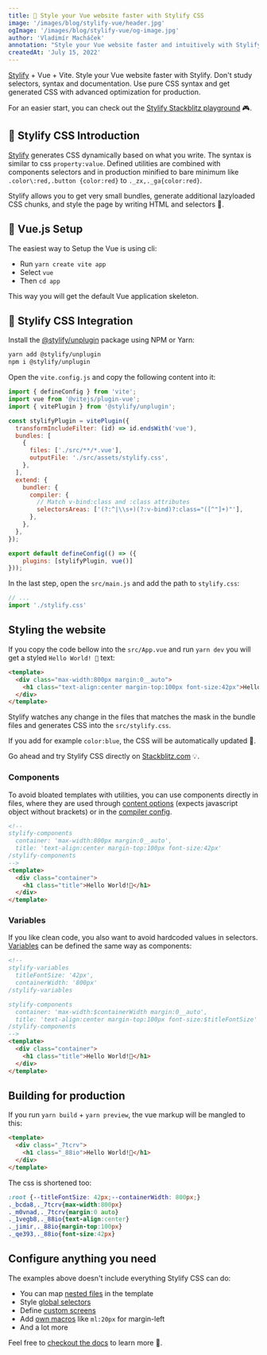 ```yaml
---
title: 🚀 Style your Vue website faster with Stylify CSS
image: '/images/blog/stylify-vue/header.jpg'
ogImage: '/images/blog/stylify-vue/og-image.jpg'
author: 'Vladimír Macháček'
annotation: "Style your Vue website faster and intuitively with Stylify."
createdAt: 'July 15, 2022'
---
```

[Stylify](https://stylifycss.com) + Vue + Vite. Style your Vue website faster with Stylify. Don't study selectors, syntax and documentation. Use pure CSS syntax and get generated CSS with advanced optimization for production.

For an easier start, you can check out the [Stylify Stackblitz playground](https://stackblitz.com/edit/stylify-vitejs-vue-template?devtoolsheight=33&file=src%2FApp.vue) 🎮.

## 💎 Stylify CSS Introduction
[Stylify](https://stylifycss.com) generates CSS dynamically based on what you write. The syntax is similar to css `property:value`. Defined utilities are combined with components selectors and in production minified to bare minimum like `.color\:red,.button {color:red}` to `._zx,._ga{color:red}`.

Stylify allows you to get very small bundles, generate additional lazyloaded CSS chunks, and style the page by writing HTML and selectors 🤟.

## 🚀 Vue.js Setup
The easiest way to Setup the Vue is using cli:
- Run `yarn create vite app`
- Select `vue`
- Then `cd app`

This way you will get the default Vue application skeleton.

## 🔌 Stylify CSS Integration
Install the [@stylify/unplugin](https://stylifycss.com/docs/unplugin) package using NPM or Yarn:

```bash
yarn add @stylify/unplugin
npm i @stylify/unplugin
```

Open the `vite.config.js` and copy the following content into it:

```js
import { defineConfig } from 'vite';
import vue from '@vitejs/plugin-vue';
import { vitePlugin } from '@stylify/unplugin';

const stylifyPlugin = vitePlugin({
  transformIncludeFilter: (id) => id.endsWith('vue'),
  bundles: [
    {
      files: ['./src/**/*.vue'],
      outputFile: './src/assets/stylify.css',
    },
  ],
  extend: {
    bundler: {
      compiler: {
        // Match v-bind:class and :class attributes
        selectorsAreas: ['(?:^|\\s+)(?:v-bind)?:class="([^"]+)"'],
      },
    },
  },
});

export default defineConfig(() => ({
    plugins: [stylifyPlugin, vue()]
}));

```

In the last step, open the `src/main.js` and add the path to `stylify.css`:

```js
// ...
import './stylify.css'
```

## Styling the website
If you copy the code bellow into the `src/App.vue` and run `yarn dev` you will get a styled `Hello World! 🎉` text:

```html
<template>
  <div class="max-width:800px margin:0__auto">
    <h1 class="text-align:center margin-top:100px font-size:42px">Hello World!🤩</h1>
  </div>
</template>
```

Stylify watches any change in the files that matches the mask in the bundle files and generates CSS into the `src/stylify.css`.

If you add for example `color:blue`, the CSS will be automatically updated 🎉.

Go ahead and try Stylify CSS directly on [Stackblitz.com](https://stackblitz.com/edit/stylify-vitejs-vue-template?devtoolsheight=33&file=src%2FApp.vue) 💡.

### Components
To avoid bloated templates with utilities, you can use
components directly in files, where they are used through [content options](https://stylifycss.com/docs/get-started#defining-a-component) (expects javascript object without brackets) or in the [compiler config](https://stylifycss.com/docs/get-started#defining-a-component).

```html
<!--
stylify-components
  container: 'max-width:800px margin:0__auto',
  title: 'text-align:center margin-top:100px font-size:42px'
/stylify-components
-->
<template>
  <div class="container">
    <h1 class="title">Hello World!🤩</h1>
  </div>
</template>
```

### Variables
If you like clean code, you also want to avoid hardcoded values in selectors. [Variables](https://stylifycss.com/docs/get-started#adding-a-variable) can be defined the same way as components:

```html
<!--
stylify-variables
  titleFontSize: '42px',
  containerWidth: '800px'
/stylify-variables

stylify-components
  container: 'max-width:$containerWidth margin:0__auto',
  title: 'text-align:center margin-top:100px font-size:$titleFontSize'
/stylify-components
-->
<template>
  <div class="container">
    <h1 class="title">Hello World!🤩</h1>
  </div>
</template>
```

## Building for production
If you run `yarn build` + `yarn preview`, the vue markup will be mangled to this:

```html
<template>
  <div class="_7tcrv">
    <h1 class="_88io">Hello World!🤩</h1>
  </div>
</template>
```

The css is shortened too:
```css
:root {--titleFontSize: 42px;--containerWidth: 800px;}
._bcda8,._7tcrv{max-width:800px}
._m0vnad,._7tcrv{margin:0 auto}
._1vegb8,._88io{text-align:center}
._jimir,._88io{margin-top:100px}
._qe393,._88io{font-size:42px}
```

## Configure anything you need
The examples above doesn't include everything Stylify CSS can do:
- You can map [nested files](https://stylifycss.com/docs/bundler#files-content-option) in the template
- Style [global selectors](https://stylifycss.com/docs/stylify/compiler#plainselectors)
- Define [custom screens](https://stylifycss.com/docs/stylify/compiler#screens)
- Add [own macros](https://stylifycss.com/docs/stylify/compiler#macros) like `ml:20px` for margin-left
- And a lot more

Feel free to [checkout the docs](https://stylifycss.com/docs/get-started) to learn more 💎.
